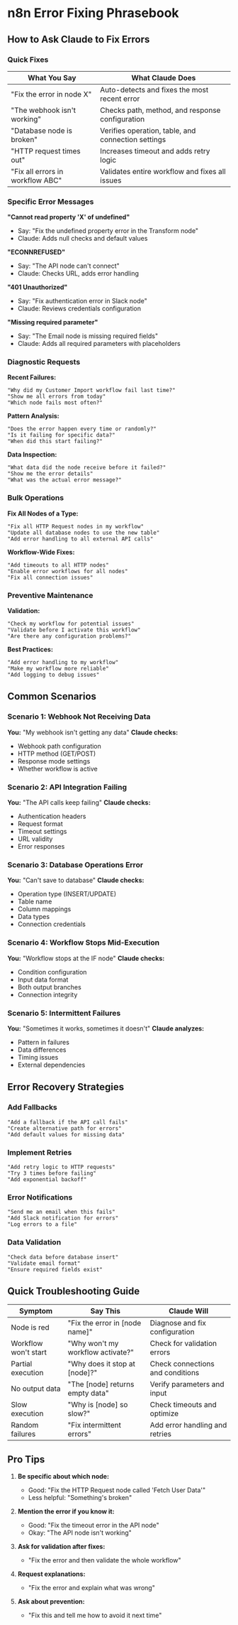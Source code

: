 # n8n Error Fixing Phrasebook

## How to Ask Claude to Fix Errors

### Quick Fixes

| What You Say | What Claude Does |
|--------------|------------------|
| "Fix the error in node X" | Auto-detects and fixes the most recent error |
| "The webhook isn't working" | Checks path, method, and response configuration |
| "Database node is broken" | Verifies operation, table, and connection settings |
| "HTTP request times out" | Increases timeout and adds retry logic |
| "Fix all errors in workflow ABC" | Validates entire workflow and fixes all issues |

### Specific Error Messages

**"Cannot read property 'X' of undefined"**
- Say: "Fix the undefined property error in the Transform node"
- Claude: Adds null checks and default values

**"ECONNREFUSED"**
- Say: "The API node can't connect"
- Claude: Checks URL, adds error handling

**"401 Unauthorized"**
- Say: "Fix authentication error in Slack node"
- Claude: Reviews credentials configuration

**"Missing required parameter"**
- Say: "The Email node is missing required fields"
- Claude: Adds all required parameters with placeholders

### Diagnostic Requests

**Recent Failures:**
```
"Why did my Customer Import workflow fail last time?"
"Show me all errors from today"
"Which node fails most often?"
```

**Pattern Analysis:**
```
"Does the error happen every time or randomly?"
"Is it failing for specific data?"
"When did this start failing?"
```

**Data Inspection:**
```
"What data did the node receive before it failed?"
"Show me the error details"
"What was the actual error message?"
```

### Bulk Operations

**Fix All Nodes of a Type:**
```
"Fix all HTTP Request nodes in my workflow"
"Update all database nodes to use the new table"
"Add error handling to all external API calls"
```

**Workflow-Wide Fixes:**
```
"Add timeouts to all HTTP nodes"
"Enable error workflows for all nodes"
"Fix all connection issues"
```

### Preventive Maintenance

**Validation:**
```
"Check my workflow for potential issues"
"Validate before I activate this workflow"
"Are there any configuration problems?"
```

**Best Practices:**
```
"Add error handling to my workflow"
"Make my workflow more reliable"
"Add logging to debug issues"
```

## Common Scenarios

### Scenario 1: Webhook Not Receiving Data
**You:** "My webhook isn't getting any data"
**Claude checks:**
- Webhook path configuration
- HTTP method (GET/POST)
- Response mode settings
- Whether workflow is active

### Scenario 2: API Integration Failing
**You:** "The API calls keep failing"
**Claude checks:**
- Authentication headers
- Request format
- Timeout settings
- URL validity
- Error responses

### Scenario 3: Database Operations Error
**You:** "Can't save to database"
**Claude checks:**
- Operation type (INSERT/UPDATE)
- Table name
- Column mappings
- Data types
- Connection credentials

### Scenario 4: Workflow Stops Mid-Execution
**You:** "Workflow stops at the IF node"
**Claude checks:**
- Condition configuration
- Input data format
- Both output branches
- Connection integrity

### Scenario 5: Intermittent Failures
**You:** "Sometimes it works, sometimes it doesn't"
**Claude analyzes:**
- Pattern in failures
- Data differences
- Timing issues
- External dependencies

## Error Recovery Strategies

### Add Fallbacks
```
"Add a fallback if the API call fails"
"Create alternative path for errors"
"Add default values for missing data"
```

### Implement Retries
```
"Add retry logic to HTTP requests"
"Try 3 times before failing"
"Add exponential backoff"
```

### Error Notifications
```
"Send me an email when this fails"
"Add Slack notification for errors"
"Log errors to a file"
```

### Data Validation
```
"Check data before database insert"
"Validate email format"
"Ensure required fields exist"
```

## Quick Troubleshooting Guide

| Symptom | Say This | Claude Will |
|---------|----------|-------------|
| Node is red | "Fix the error in [node name]" | Diagnose and fix configuration |
| Workflow won't start | "Why won't my workflow activate?" | Check for validation errors |
| Partial execution | "Why does it stop at [node]?" | Check connections and conditions |
| No output data | "The [node] returns empty data" | Verify parameters and input |
| Slow execution | "Why is [node] so slow?" | Check timeouts and optimize |
| Random failures | "Fix intermittent errors" | Add error handling and retries |

## Pro Tips

1. **Be specific about which node:**
   - Good: "Fix the HTTP Request node called 'Fetch User Data'"
   - Less helpful: "Something's broken"

2. **Mention the error if you know it:**
   - Good: "Fix the timeout error in the API node"
   - Okay: "The API node isn't working"

3. **Ask for validation after fixes:**
   - "Fix the error and then validate the whole workflow"

4. **Request explanations:**
   - "Fix the error and explain what was wrong"

5. **Ask about prevention:**
   - "Fix this and tell me how to avoid it next time"